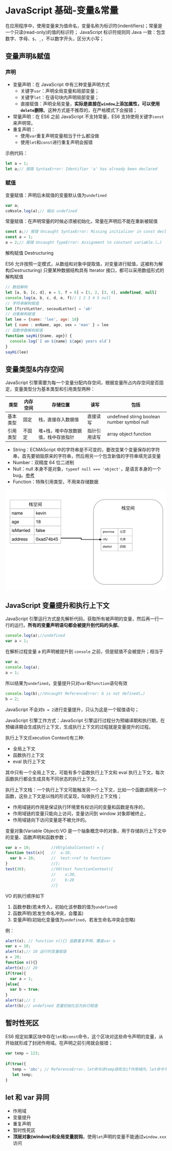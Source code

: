 # JavaScript 基础-变量&常量

在应用程序中，使用变量来为值命名，变量名称为标识符(indentifiers)；常量是一个只读(read-only)的值的标识符；
JavaScript 标识符规则同 Java 一致：包含数字、字母、`$`、`_`，不以数字开头，区分大小写；

## 变量声明&赋值

### 声明

- 变量声明：在 JavaScript 中有三种变量声明方式
  - 关键字`var`：声明全局变量和局部变量；
  - 关键字`let`：在语句块内声明局部变量；
  - 直接赋值：声明全局变量，**实际是直接在`window`上添加属性，可以使用`delete`删除**。这种方式是不推荐的，在严格模式下会报错；
- 常量声明：在 ES6 之前 JavaScript 不支持常量，ES6 支持使用关键字`const`来声明常。
- 重复声明：
  - 使用`var`重复声明变量相当于什么都没做
  - 使用`let`和`const`进行重复声明会报错

示例代码：

```JavaScript
let a = 1;
let a;// 报错 SyntaxError: Identifier 'a' has already been declared
```

### 赋值

变量赋值：声明后未赋值的变量默认值为`undefined`

```JavaScript
var a;
coNsole.log(a);// 输出 undefined
```

常量赋值：在声明常量的时候必须被初始化，常量在声明后不能在重新被赋值

```JavaScript
const a;// 报错 Uncaught SyntaxError: Missing initializer in const declaration
const a = 1;
a = 2;// 报错 Uncaught TypeError: Assignment to constant variable.(…)
```

解构赋值 Destructuring

ES6 允许按照一定模式，从数组和对象中提取值，对变量进行赋值，这被称为解构(Destructuring)
只要某种数据结构具有 Iterator 接口，都可以采用数组形式的解构赋值

```JavaScript
// 数组解构
let [a, b, [c, d], e = 5, f = 6] = [1, 2, [3, 4], undefined, null]
console.log(a, b, c, d, e, f)// 1 2 3 4 5 null
// 字符串解构赋值
let [firstLetter, secoudLetter] = 'ab'
// 对象解构赋值
let lee = {name: 'lee', age: 18}
let { name : enName, age, sex = 'man' } = lee
// 函数参数解构赋值
function sayHi({name, age}) {
  console.log(`I am ${name} ${age} years old`)
}
sayHi(lee)
```

## 变量类型&内存空间

JavaScript 引擎需要为每一个变量分配内存空间，根据变量所占内存空间是否固定，变量类型分为基本类型和引用类型两种：

| 类型     | 内存空间 | 存储位置                            | 读写         | 包括                                        |
| -------- | -------- | ----------------------------------- | ------------ | ------------------------------------------- |
| 基本类型 | 固定     | 栈，直接存入数据值                  | 直接读写     | undefined stirng boolean number symbol null |
| 引用类型 | 不固定   | 堆+栈，堆中存放数据值，栈中存放指针 | 指针引用读写 | array object function                       |

- String：ECMAScript 中的字符串是不可变的，要改变某个变量保存的字符串，首先要销毁原来的字符串，然后用另一个包含新值的字符串填充该变量
- Number：双精度 64 位二进制
- Null：null 本身不是对象，`typeof null === 'object'`，是语言本身的一个 bug。[参考](https://github.com/YvetteLau/Step-By-Step/issues/5#issuecomment-494202827)
- Function：特殊引用类型，不用来存储数据

![变量堆栈图](../../assets/images/js/变量堆栈.png)

## JavaScript 变量提升和执行上下文

JavaScript 引擎运行方式是先解析代码，获取所有被声明的变量，然后再一行一行的运行。**所有的变量声明语句都会被提升到代码的头部**。

```JavaScript
console.log(a);//undefined
var a = 1;
```

在解析过程变量 a 的声明被提升到 `console` 之前，但是赋值不会被提升；相当于

```JavaScript
var a;
console.log(a);
a = 1;
```

所以结果为`undefined`，变量提升只对`var`和`function`语句有效

```JavaScript
console.log(b);//Uncaught ReferenceError: b is not defined(…)
b = 2;
```

JavaScript 不会对`b = 2`进行变量提升，只认为这是一个赋值语句；

JavaScript 引擎工作方式：JavaScript 引擎运行过程分为预编译期和执行期，在预编译期会生成执行上下文，生成执行上下文的过程就是变量提升的过程。

执行上下文(Execution Context)有三种:

- 全局上下文
- 函数执行上下文
- eval 执行上下文

其中只有一个全局上下文，可能有多个函数执行上下文和 eval 执行上下文，每次函数执行都会生成具有不同状态的执行上下文。

执行上下文栈：一个执行上下文可能触发另一个上下文，比如一个函数调用另一个函数，这些上下文是以栈的形式呈现，叫做执行上下文栈；

- 作用域链的作用是保证执行环境里有权访问的变量和函数是有序的，
- 作用域链的变量只能向上访问，变量访问到 window 对象即被终止，
- 作用域链向下访问变量是不被允许的。

变量对象(Variable Object):VO 是一个抽象概念中的对象，用于存储执行上下文中的变量、函数声明和函数参数；

```JavaScript
var a = 10;         //VO(globalContext) = {
function test(x){   //  a:10,
  var b = 20;       //  test:<ref to function>
}                   //};
test(30);           //VO(test functionContext){
                    //    x:30,
                    //    b:20
                    //}
```

VO 的执行顺序如下

1. 函数参数(若未传入，初始化该参数的值为`undefined`)
2. 函数声明(若发生命名冲突，会覆盖)
3. 变量声明(初始化变量值为`undefined`，若发生命名冲突会忽略)

例：

```JavaScript
alert(x); // function x(){} 函数重复声明，覆盖var x
var x = 10;
alert(x);// 10 运行时变量赋值
x = 20;
function x(){}
alert(x);// 20
if(true){
  var a = 1;
}else{
  var b = true;
}
alert(a);// 1
alert(b);// undefined 变量初始化后为执行赋值
```

## 暂时性死区

ES6 规定如果区块中存在`let`和`const`命令，这个区块对这些命令声明的变量，从开始就形成了封闭作用域。在声明之前引用就会报错；

```JavaScript
var temp = 123;

if(true){
   temp = 'abc'; // ReferenceError，let命令讲temp锁死在if作用域内，let命令不会发生变量提升所以报错
   let temp;
}
```

## let 和 var 异同

- 作用域
- 变量提升
- 重复声明
- 暂时性死区
- **顶层对象(window)和全局变量脱钩**，使用`let`声明的变量不能通过`window.xxx`访问
